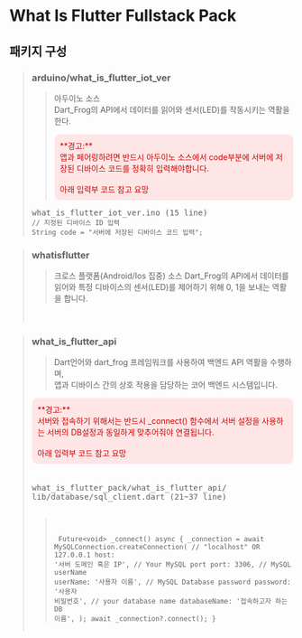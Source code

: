 What Is Flutter Fullstack Pack
===

패키지 구성
---
> ### arduino/what_is_flutter_iot_ver
>> 아두이노 소스 <br>
>> Dart_Frog의 API에서 데이터를 읽어와 센서(LED)를 작동시키는 역활을 한다. <br>
>> <div style="background-color: #ffe6e6; color: #cc0000; padding: 10px; border-radius: 10px">
>> **경고:** <br>앱과 페어링하려면 반드시 아두이노 소스에서 code부분에 서버에 저장된 디바이스 코드를 정확히 입력해야합니다.<br><br>아래 입력부 코드 참고 요망
>> </div>
> <pre>what_is_flutter_iot_ver.ino (15 line)<code>
> // 지정된 디바이스 ID 입력
> String code = "서버에 저장된 디바이스 코드 입력";
> </code></pre>

> ### whatisflutter
>> 크로스 플랫폼(Android/Ios 집중) 소스
>> Dart_Frog의 API에서 데이터를 읽어와 특정 디바이스의 센서(LED)를 제어하기 위해 0, 1을 보내는 역활을 합니다.
> 
>ㅤ

> ### what_is_flutter_api
>> Dart언어와 dart_frog 프레임워크를 사용하여 백엔드 API 역활을 수행하며,<br> 앱과 디바이스 간의 상호 작용을 담당하는 코어 백엔드 시스템입니다.
> 
>
> <div style="background-color: #ffe6e6; color: #cc0000; padding: 10px; border-radius: 10px">
> **경고:** <br>서버와 접속하기 위해서는 반드시 _connect() 함수에서 서버 설정을 사용하는 서버의 DB설정과 동일하게 맞추어줘야 연결됩니다.<br><br>아래 입력부 코드 참고 요망
> </div>
>ㅤ<pre>what_is_flutter_pack/what_is_flutter_api/<br>lib/database/sql_client.dart (21~37 line)
>
>><code> Future\<void> _connect() async {
    _connection = await MySQLConnection.createConnection(
      // "localhost" OR 127.0.0.1
      host: '서버 도메인 혹은 IP',
      // Your MySQL port
      port: 3306,
      // MySQL userName
      userName: '사용자 이름',
      // MySQL Database password
      password: '사용자 비밀번호',
      // your database name
      databaseName: '접속하고자 하는 DB 이름',
    );
    await _connection?.connect();
  }
></code></pre>
